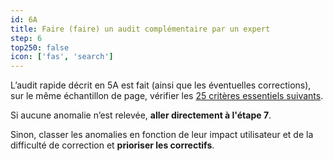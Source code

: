 ```yaml
---
id: 6A
title: Faire (faire) un audit complémentaire par un expert
step: 6
top250: false
icon: ['fas', 'search']
---
```


L’audit rapide décrit en 5A est fait (ainsi que les éventuelles corrections), sur le même échantillon de page, vérifier les [25 critères essentiels suivants](https://design.numerique.gouv.fr/outils/audit-complementaire/).

Si aucune anomalie n’est relevée, <strong>aller directement à l'étape 7</strong>.

Sinon, classer les anomalies en fonction de leur impact utilisateur et de la difficulté de correction et <strong>prioriser les correctifs</strong>.
